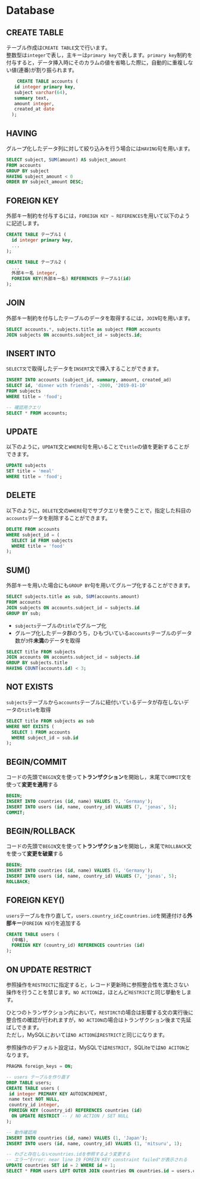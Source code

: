 # Database

## CREATE TABLE

テーブル作成は`CREATE TABLE`文で行います。  
整数型は`integer`で表し，主キーは`primary key`で表します。`primary key`制約を付与すると，データ挿入時にそのカラムの値を省略した際に，自動的に重複しない値\(連番\)が割り振られます。

```sql
	CREATE TABLE accounts (
   id integer primary key,
   subject varchar(64),
   summary text,
   amount integer,
   created_at date
  );
```

## HAVING

グループ化したデータ列に対して絞り込みを行う場合には`HAVING`句を用います。

```sql
SELECT subject, SUM(amount) AS subject_amount
FROM accounts
GROUP BY subject
HAVING subject_amount < 0
ORDER BY subject_amount DESC;
```

## FOREIGN KEY

外部キー制約を付与するには，`FOREIGN KEY ~ REFERENCES`を用いて以下のように記述します。

```sql
CREATE TABLE テーブル1 (
  id integer primary key,
  ...
);

CREATE TABLE テーブル2 (
  ...
  外部キー名 integer,
  FOREIGN KEY(外部キー名) REFERENCES テーブル1(id)
);
```

## JOIN

外部キー制約を付与したテーブルのデータを取得するには，`JOIN`句を用います。

```sql
SELECT accounts.*, subjects.title as subject FROM accounts
JOIN subjects ON accounts.subject_id = subjects.id;
```

## INSERT INTO

`SELECT文`で取得したデータを`INSERT`文で挿入することができます。

```sql
INSERT INTO accounts (subject_id, summary, amount, created_ad)
SELECT id, 'dinner with friends', -2000, '2019-01-10'
FROM subjects
WHERE title = 'food';

-- 確認用クエリ
SELECT * FROM accounts;
```

## UPDATE

以下のように，`UPDATE`文と`WHERE`句を用いることで`title`の値を更新することができます。

```sql
UPDATE subjects 
SET title = 'meal'
WHERE title = 'food';
```

## DELETE

以下のように，`DELETE`文の`WHERE`句でサブクエリを使うことで，指定した科目の`accounts`データを削除することができます。

```sql
DELETE FROM accounts
WHERE subject_id = (
  SELECT id FROM subjects
  WHERE title = 'food'
);
```

## SUM\(\)

外部キーを用いた場合にも`GROUP BY`句を用いてグループ化することができます。

```sql
SELECT subjects.title as sub, SUM(accounts.amount)
FROM accounts
JOIN subjects ON accounts.subject_id = subjects.id
GROUP BY sub;
```

* `subjects`テーブルの`title`でグループ化
* グループ化したデータ群のうち，ひもづいている`accounts`テーブルのデータ数が`3`件**未満**のデータを取得

```sql
SELECT title FROM subjects
JOIN accounts ON accounts.subject_id = subjects.id
GROUP BY subjects.title
HAVING COUNT(accounts.id) < 3;
```

## NOT EXISTS

`subjects`テーブルから`accounts`テーブルに紐付いているデータが存在しないデータの`title`を取得

```sql
SELECT title FROM subjects as sub
WHERE NOT EXISTS (
  SELECT 1 FROM accounts
  WHERE subject_id = sub.id
);
```

## BEGIN/COMMIT <a id="section-title"></a>

コードの先頭で`BEGIN`文を使って**トランザクション**を開始し，末尾で`COMMIT`文を使って**変更を適用**する

```sql
BEGIN;
INSERT INTO countries (id, name) VALUES (5, 'Germany');
INSERT INTO users (id, name, country_id) VALUES (7, 'jonas', 5);
COMMIT;
```

## BEGIN/ROLLBACK <a id="section-title"></a>

コードの先頭で`BEGIN`文を使って**トランザクション**を開始し，末尾で`ROLLBACK`文を使って**変更を破棄**する

```sql
BEGIN;
INSERT INTO countries (id, name) VALUES (5, 'Germany');
INSERT INTO users (id, name, country_id) VALUES (7, 'jonas', 5);
ROLLBACK;
```

## FOREIGN KEY\(\) <a id="section-title"></a>

`users`テーブルを作り直して，`users.country_id`と`countries.id`を関連付ける**外部キー**\(`FOREIGN KEY`\)を追加する

```sql
CREATE TABLE users (
  (中略),
  FOREIGN KEY (country_id) REFERENCES countries (id)
);
```

## ON UPDATE RESTRICT <a id="section-title"></a>

参照操作を`RESTRICT`に指定すると，レコード更新時に参照整合性を満たさない操作を行うことを禁じます。`NO ACTION`は，ほとんど`RESTRICT`と同じ挙動をします。

ひとつのトランザクション内において，`RESTIRCT`の場合は影響する文の実行後に整合性の確認が行われますが，`NO ACTION`の場合はトランザクション後まで先延ばしできます。  
ただし，MySQLにおいては`NO ACTION`は`RESTRICT`と同じになります。

参照操作のデフォルト設定は，MySQLでは`RESTRICT`，SQLiteでは`NO ACITON`となります。

```sql
PRAGMA foreign_keys = ON;

-- users テーブルを作り直す
DROP TABLE users;
CREATE TABLE users (
 id integer PRIMARY KEY AUTOINCREMENT,
 name text NOT NULL,
 country_id integer,
 FOREIGN KEY (country_id) REFERENCES countries (id)
  ON UPDATE RESTRICT -- / NO ACTION / SET NULL
);

-- 動作確認用
INSERT INTO countries (id, name) VALUES (1, 'Japan');
INSERT INTO users (id, name, country_id) VALUES (1, 'mitsuru', 1);

-- わざと存在しないcountries.idを参照するよう変更する
-- エラー"Error: near line 19 FOREIN KEY constraint failed"が表示される
UPDATE countries SET id = 2 WHERE id = 1;
SELECT * FROM users LEFT OUTER JOIN countries ON countries.id = users.country_id;
```





